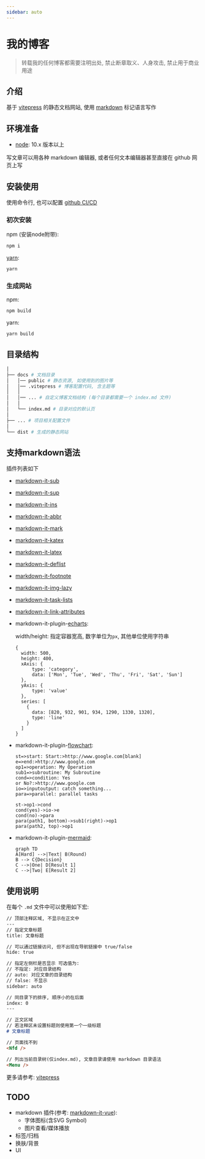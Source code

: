 ```yaml
---
sidebar: auto
---
```


# 我的博客

> 转载我的任何博客都需要注明出处, 禁止断章取义、人身攻击, 禁止用于商业用途

## 介绍

基于 [vitepress](https://github.com/vuejs/vitepress) 的静态文档网站, 使用 [markdown](http://markdown.p2hp.com) 标记语言写作

## 环境准备

- [node](https://nodejs.org/): 10.x 版本以上

写文章可以用各种 markdown 编辑器, 或者任何文本编辑器甚至直接在 github 网页上写


## 安装使用

使用命令行, 也可以配置 [github CI/CD](https://docs.github.com/en/free-pro-team@latest/actions/learn-github-actions)

### 初次安装

npm (安装node附带):

```bash
npm i
```

[yarn](https://classic.yarnpkg.com/):

```bash
yarn
```

### 生成网站

npm:

```bash
npm build
```

yarn:

```bash
yarn build
```

## 目录结构

```bash
│
├── docs # 文档目录
│   │── public # 静态资源, 如使用到的图片等
│   │── .vitepress # 博客配置代码, 含主题等
│   │
│   │── ... # 自定义博客文档结构 (每个目录都需要一个 index.md 文件)
│   │
│   └── index.md # 目录对应的默认页
│
├── ... # 项目相关配置文件
│
└── dist # 生成的静态网站
```

## 支持markdown语法

插件列表如下

- [markdown-it-sub](https://github.com/markdown-it/markdown-it-sub)
- [markdown-it-sup](https://github.com/markdown-it/markdown-it-sup)
- [markdown-it-ins](https://github.com/markdown-it/markdown-it-ins)
- [markdown-it-abbr](https://github.com/markdown-it/markdown-it-abbr)
- [markdown-it-mark](https://github.com/markdown-it/markdown-it-mark)
- [markdown-it-katex](https://github.com/waylonflinn/markdown-it-katex)
- [markdown-it-latex](https://github.com/tylingsoft/markdown-it-latex)
- [markdown-it-deflist](https://github.com/markdown-it/markdown-it-deflist)
- [markdown-it-footnote](https://github.com/markdown-it/markdown-it-footnote)
- [markdown-it-img-lazy](https://github.com/tolking/markdown-it-img-lazy)
- [markdown-it-task-lists](https://github.com/revin/markdown-it-task-lists)
- [markdown-it-link-attributes](https://github.com/crookedneighbor/markdown-it-link-attributes)
- markdown-it-plugin-[echarts](https://github.com/apache/incubator-echarts):

  width/height: 指定容器宽高, 数字单位为`px`, 其他单位使用字符串

  ```echarts
  {
    width: 500,
    height: 400,
    xAxis: {
        type: 'category',
        data: ['Mon', 'Tue', 'Wed', 'Thu', 'Fri', 'Sat', 'Sun']
    },
    yAxis: {
        type: 'value'
    },
    series: [
      {
        data: [820, 932, 901, 934, 1290, 1330, 1320],
        type: 'line'
      }
    ]
  }
  ```

- markdown-it-plugin-[flowchart](https://github.com/adrai/flowchart.js):

  ```flowchart
  st=>start: Start:>http://www.google.com[blank]
  e=>end:>http://www.google.com
  op1=>operation: My Operation
  sub1=>subroutine: My Subroutine
  cond=>condition: Yes
  or No?:>http://www.google.com
  io=>inputoutput: catch something...
  para=>parallel: parallel tasks

  st->op1->cond
  cond(yes)->io->e
  cond(no)->para
  para(path1, bottom)->sub1(right)->op1
  para(path2, top)->op1
  ```

- markdown-it-plugin-[mermaid](https://github.com/mermaid-js/mermaid):


  ```mermaid
  graph TD
  A[Hard] -->|Text| B(Round)
  B --> C{Decision}
  C -->|One| D[Result 1]
  C -->|Two| E[Result 2]
  ```

## 使用说明

在每个 `.md` 文件中可以使用如下宏:

```markdown
// 顶部注释区域, 不显示在正文中
---
// 指定文章标题
title: 文章标题

// 可以通过链接访问, 但不出现在导航链接中 true/false
hide: true

// 指定左侧栏是否显示 可选值为:
// 不指定: 对应目录结构
// auto: 对应文章的目录结构
// false: 不显示
sidebar: auto

// 同目录下的排序, 顺序小的在后面
index: 0
---

// 正文区域
// 若注释区未设置标题则使用第一个一级标题
# 文章标题

// 页面找不到
<Nfd />

// 列出当前目录树(仅index.md), 文章目录请使用 markdown 目录语法
<Menu />
```

更多请参考: [vitepress](https://vitepress.vuejs.org/guide/frontmatter.html)

## TODO

- markdown 插件(参考: [markdown-it-vue](https://github.com/ravenq/markdown-it-vue)):
  - 字体图标(含SVG Symbol)
  - 图片查看/媒体播放
- 标签/归档
- 换肤/背景
- UI
